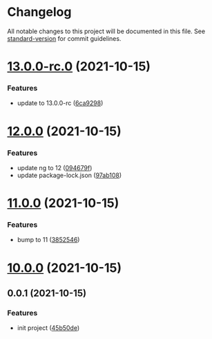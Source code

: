 # Changelog

All notable changes to this project will be documented in this file. See [standard-version](https://github.com/conventional-changelog/standard-version) for commit guidelines.

# [13.0.0-rc.0](https://github.com/docgeni/angular/compare/v12.0.0...v13.0.0-rc.0) (2021-10-15)


### Features

* update to 13.0.0-rc ([6ca9298](https://github.com/docgeni/angular/commit/6ca929868ba7087450da00d433ce36c10464ed36))



# [12.0.0](https://github.com/docgeni/angular/compare/v11.0.0...v12.0.0) (2021-10-15)


### Features

* update ng to 12 ([094679f](https://github.com/docgeni/angular/commit/094679f2fbb1882562e642d423514f066ba5d855))
* update package-lock.json ([97ab108](https://github.com/docgeni/angular/commit/97ab1089f347e8ade3d35d17afea605d6f365469))



# [11.0.0](https://github.com/docgeni/angular/compare/v10.0.0...v11.0.0) (2021-10-15)


### Features

* bump to 11 ([3852546](https://github.com/docgeni/angular/commit/3852546061af5bdd64b20ef51779ebbc505c0101))



# [10.0.0](https://github.com/docgeni/angular/compare/v0.0.1...v10.0.0) (2021-10-15)



## 0.0.1 (2021-10-15)


### Features

* init project ([45b50de](https://github.com/docgeni/angular/commit/45b50de04842e4fd8b7bb172c3b17ebe43e58b8b))
